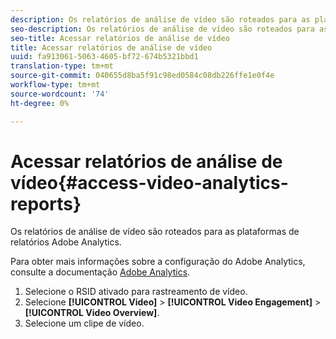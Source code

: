 ```yaml
---
description: Os relatórios de análise de vídeo são roteados para as plataformas de relatórios Adobe Analytics.
seo-description: Os relatórios de análise de vídeo são roteados para as plataformas de relatórios Adobe Analytics.
seo-title: Acessar relatórios de análise de vídeo
title: Acessar relatórios de análise de vídeo
uuid: fa913061-5063-4605-bf72-674b5321bbd1
translation-type: tm+mt
source-git-commit: 040655d8ba5f91c98ed0584c08db226ffe1e0f4e
workflow-type: tm+mt
source-wordcount: '74'
ht-degree: 0%

---
```



# Acessar relatórios de análise de vídeo{#access-video-analytics-reports}

Os relatórios de análise de vídeo são roteados para as plataformas de relatórios Adobe Analytics.

Para obter mais informações sobre a configuração do Adobe Analytics, consulte a documentação [Adobe Analytics](https://microsite.omniture.com/t2/help/en_US/reference/).
1. Selecione o RSID ativado para rastreamento de vídeo.
1. Selecione **[!UICONTROL Video]** > **[!UICONTROL Video Engagement]** > **[!UICONTROL Video Overview]**.
1. Selecione um clipe de vídeo.
